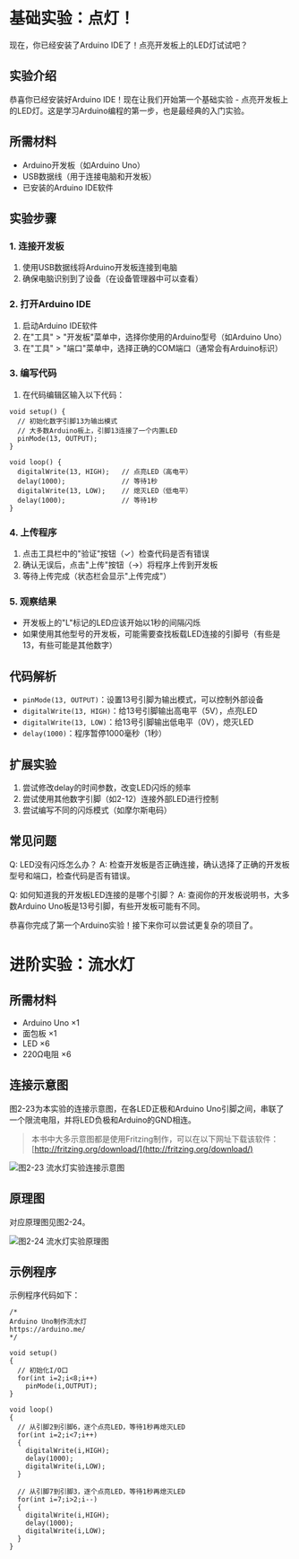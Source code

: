 # 基础实验：点灯！
现在，你已经安装了Arduino IDE了！点亮开发板上的LED灯试试吧？

## 实验介绍
恭喜你已经安装好Arduino IDE！现在让我们开始第一个基础实验 - 点亮开发板上的LED灯。这是学习Arduino编程的第一步，也是最经典的入门实验。

## 所需材料
- Arduino开发板（如Arduino Uno）
- USB数据线（用于连接电脑和开发板）
- 已安装的Arduino IDE软件

## 实验步骤

### 1. 连接开发板
1. 使用USB数据线将Arduino开发板连接到电脑
2. 确保电脑识别到了设备（在设备管理器中可以查看）

### 2. 打开Arduino IDE
1. 启动Arduino IDE软件
2. 在"工具" > "开发板"菜单中，选择你使用的Arduino型号（如Arduino Uno）
3. 在"工具" > "端口"菜单中，选择正确的COM端口（通常会有Arduino标识）

### 3. 编写代码
1. 在代码编辑区输入以下代码：

```arduino
void setup() {
  // 初始化数字引脚13为输出模式
  // 大多数Arduino板上，引脚13连接了一个内置LED
  pinMode(13, OUTPUT);
}

void loop() {
  digitalWrite(13, HIGH);   // 点亮LED（高电平）
  delay(1000);              // 等待1秒
  digitalWrite(13, LOW);    // 熄灭LED（低电平）
  delay(1000);              // 等待1秒
}
```

### 4. 上传程序
1. 点击工具栏中的"验证"按钮（✓）检查代码是否有错误
2. 确认无误后，点击"上传"按钮（→）将程序上传到开发板
3. 等待上传完成（状态栏会显示"上传完成"）

### 5. 观察结果
- 开发板上的"L"标记的LED应该开始以1秒的间隔闪烁
- 如果使用其他型号的开发板，可能需要查找板载LED连接的引脚号（有些是13，有些可能是其他数字）

## 代码解析
- `pinMode(13, OUTPUT)`：设置13号引脚为输出模式，可以控制外部设备
- `digitalWrite(13, HIGH)`：给13号引脚输出高电平（5V），点亮LED
- `digitalWrite(13, LOW)`：给13号引脚输出低电平（0V），熄灭LED
- `delay(1000)`：程序暂停1000毫秒（1秒）

## 扩展实验
1. 尝试修改delay的时间参数，改变LED闪烁的频率
2. 尝试使用其他数字引脚（如2-12）连接外部LED进行控制
3. 尝试编写不同的闪烁模式（如摩尔斯电码）

## 常见问题
Q: LED没有闪烁怎么办？
A: 检查开发板是否正确连接，确认选择了正确的开发板型号和端口，检查代码是否有错误。

Q: 如何知道我的开发板LED连接的是哪个引脚？
A: 查阅你的开发板说明书，大多数Arduino Uno板是13号引脚，有些开发板可能有不同。

恭喜你完成了第一个Arduino实验！接下来你可以尝试更复杂的项目了。

# 进阶实验：流水灯

## 所需材料
- Arduino Uno ×1
- 面包板 ×1
- LED ×6
- 220Ω电阻 ×6

## 连接示意图
图2-23为本实验的连接示意图，在各LED正极和Arduino Uno引脚之间，串联了一个限流电阻，并将LED负极和Arduino的GND相连。

> 本书中大多示意图都是使用Fritzing制作，可以在以下网址下载该软件：  
> [http://fritzing.org/download/](http://fritzing.org/download/)

![图2-23 流水灯实验连接示意图](https://arduino.me/storage/v1/object/public/image/2ee1a898ab371d874c4dfaa5e5874149.webp)

## 原理图
对应原理图见图2-24。

![图2-24 流水灯实验原理图](https://arduino.me/storage/v1/object/public/image/1a7cb3bebcc7aa0d018cc8cc3356d5dc.webp)

## 示例程序
示例程序代码如下：

```arduino
/*
Arduino Uno制作流水灯
https://arduino.me/
*/

void setup() 
{
  // 初始化I/O口
  for(int i=2;i<8;i++)
    pinMode(i,OUTPUT);
}

void loop() 
{
  // 从引脚2到引脚6，逐个点亮LED，等待1秒再熄灭LED
  for(int i=2;i<7;i++)
  {
    digitalWrite(i,HIGH);
    delay(1000);
    digitalWrite(i,LOW);   
  }
  
  // 从引脚7到引脚3，逐个点亮LED，等待1秒再熄灭LED
  for(int i=7;i>2;i--)
  {
    digitalWrite(i,HIGH);
    delay(1000);
    digitalWrite(i,LOW);   
  } 
}
